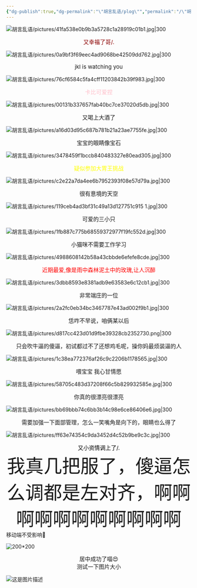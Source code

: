 ```yaml
---
{"dg-publish":true,"dg-permalink":"\"胡言乱语/plog\"","permalink":"/\"胡言乱语/plog\"/","dgPassFrontmatter":true,"created":"2024-07-20T22:28:39.000+08:00","updated":"2024-07-20T22:28:39.000+08:00"}
---
```


![胡言乱语/pictures/41fa538e0b9b3a5728c1a28919c01b1.jpg|300](/img/user/docs/%E8%83%A1%E8%A8%80%E4%B9%B1%E8%AF%AD/pictures/41fa538e0b9b3a5728c1a28919c01b1.jpg)
<div style="font-size:15px; color:darkred; text-align:center;">又幸福了哥/.</div>


![胡言乱语/pictures/0a9bf3f69eec4ad9068be42509dd762.jpg|300](/img/user/docs/%E8%83%A1%E8%A8%80%E4%B9%B1%E8%AF%AD/pictures/0a9bf3f69eec4ad9068be42509dd762.jpg)
<div style="font-size:15px; text-align:center;">jkl is watching you</div>

![胡言乱语/pictures/76cf6584c5fa4cff11203842b39f983.jpg|300](/img/user/docs/%E8%83%A1%E8%A8%80%E4%B9%B1%E8%AF%AD/pictures/76cf6584c5fa4cff11203842b39f983.jpg)
<div style="font-size:15px;color:pink; text-align:center;">卡比可爱捏</div>

![胡言乱语/pictures/00131b337657fab40bc7ce37020d5db.jpg|300](/img/user/docs/%E8%83%A1%E8%A8%80%E4%B9%B1%E8%AF%AD/pictures/00131b337657fab40bc7ce37020d5db.jpg)
<div style="font-size:15px; text-align:center;">又喝上大酒了</div>

![胡言乱语/pictures/a16d03d95c687b781b21a23ae7755fe.jpg|300](/img/user/docs/%E8%83%A1%E8%A8%80%E4%B9%B1%E8%AF%AD/pictures/a16d03d95c687b781b21a23ae7755fe.jpg)
<div style="font-size:15px; text-align:center;">宝宝的眼睛像宝石</div>

![胡言乱语/pictures/3478459f1bccb840483327e80ead305.jpg|300](/img/user/docs/%E8%83%A1%E8%A8%80%E4%B9%B1%E8%AF%AD/pictures/3478459f1bccb840483327e80ead305.jpg)
<div style="font-size:15px; color:yellow;text-align:center;">疑似参加大胃王挑战</div>

![胡言乱语/pictures/c2e22a7da4ee6b7952393f08e57d79a.jpg|300](/img/user/docs/%E8%83%A1%E8%A8%80%E4%B9%B1%E8%AF%AD/pictures/c2e22a7da4ee6b7952393f08e57d79a.jpg)
<div style="font-size:15px; text-align:center;">很有意境的天空</div>

![胡言乱语/pictures/119ceb4ad3bf31c49a13d127751c915 1.jpg|300](/img/user/docs/%E8%83%A1%E8%A8%80%E4%B9%B1%E8%AF%AD/pictures/119ceb4ad3bf31c49a13d127751c915%201.jpg)
<div style="font-size:15px; text-align:center;">可爱的三小只</div>

![胡言乱语/pictures/1fb887c775b68559372977f19fc552d.jpg|300](/img/user/docs/%E8%83%A1%E8%A8%80%E4%B9%B1%E8%AF%AD/pictures/1fb887c775b68559372977f19fc552d.jpg)
<div style="font-size:15px; text-align:center;">小猫咪不需要工作学习</div>

![胡言乱语/pictures/4988608142b58a43cbbde6efefe8cde.jpg|300](/img/user/docs/%E8%83%A1%E8%A8%80%E4%B9%B1%E8%AF%AD/pictures/4988608142b58a43cbbde6efefe8cde.jpg)
<div style="font-size:15px; color:red;text-align:center;">近期最爱,像是雨中森林泥土中的玫瑰,让人沉醉</div>

![胡言乱语/pictures/3dbb8593e8381adb9e63583e6c12cb1.jpg|300](/img/user/docs/%E8%83%A1%E8%A8%80%E4%B9%B1%E8%AF%AD/pictures/3dbb8593e8381adb9e63583e6c12cb1.jpg)
<div style="font-size:15px; text-align:center;">非常端庄的一位</div>

![胡言乱语/pictures/2a2fc0eb34bc3467787e43ad002f9b1.jpg|300](/img/user/docs/%E8%83%A1%E8%A8%80%E4%B9%B1%E8%AF%AD/pictures/2a2fc0eb34bc3467787e43ad002f9b1.jpg)
<div style="font-size:15px; text-align:center;">恁咋不早说，咱俩某以后</div>

![胡言乱语/pictures/d817cc423d01d9fbe39328cb2352730.png|300](/img/user/docs/%E8%83%A1%E8%A8%80%E4%B9%B1%E8%AF%AD/pictures/d817cc423d01d9fbe39328cb2352730.png)
<div style="font-size:15px; text-align:center;">只会吹牛逼的傻逼，初试都过不了还想鸡毛呢，操你妈最烦装逼的人</div>

![胡言乱语/pictures/1c38ea772376af26c9c2206b1178565.jpg|300](/img/user/docs/%E8%83%A1%E8%A8%80%E4%B9%B1%E8%AF%AD/pictures/1c38ea772376af26c9c2206b1178565.jpg)
<div style="font-size:15px; text-align:center;">喂宝宝 我心甘情愿</div>

![胡言乱语/pictures/58705c483d37208f66c5b829932585e.jpg|300](/img/user/docs/%E8%83%A1%E8%A8%80%E4%B9%B1%E8%AF%AD/pictures/58705c483d37208f66c5b829932585e.jpg)
<div style="font-size:15px; text-align:center;">你真的很漂亮很漂亮</div>

![胡言乱语/pictures/bb69bbb74c6bb3b14c98e6ce86406e6.jpg|300](/img/user/docs/%E8%83%A1%E8%A8%80%E4%B9%B1%E8%AF%AD/pictures/bb69bbb74c6bb3b14c98e6ce86406e6.jpg)
<div style="font-size:15px; text-align:center;">需要加强一下面部管理，怎么一笑嘴角是向下的，眼睛也么得了</div>

![胡言乱语/pictures/ff63e74354c9da3452d4c52b9be9c3c.jpg|300](/img/user/docs/%E8%83%A1%E8%A8%80%E4%B9%B1%E8%AF%AD/pictures/ff63e74354c9da3452d4c52b9be9c3c.jpg)
<div style="font-size:15px;color:black; text-align:center;">又小资情调上了/.</div>

<div style="font-size:50px; text-align:center;">我真几把服了，傻逼怎么调都是左对齐，啊啊啊啊啊啊啊啊啊啊啊</div>
移动端不受影响🥰


![200*200](/img/user/docs/胡言乱语/pictures/demo.jpg)
<div style="font-size:15px; text-align:center;">居中成功了喵😍</div>

<div style="font-size:15px; text-align:center;">测试一下图片大小</div>


![这是图片描述](/img/user/docs/胡言乱语/pictures/demo.jpg)